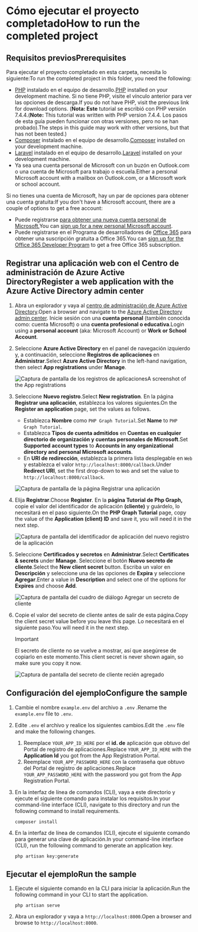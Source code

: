 # <a name="how-to-run-the-completed-project"></a><span data-ttu-id="1affd-101">Cómo ejecutar el proyecto completado</span><span class="sxs-lookup"><span data-stu-id="1affd-101">How to run the completed project</span></span>

## <a name="prerequisites"></a><span data-ttu-id="1affd-102">Requisitos previos</span><span class="sxs-lookup"><span data-stu-id="1affd-102">Prerequisites</span></span>

<span data-ttu-id="1affd-103">Para ejecutar el proyecto completado en esta carpeta, necesita lo siguiente:</span><span class="sxs-lookup"><span data-stu-id="1affd-103">To run the completed project in this folder, you need the following:</span></span>

- <span data-ttu-id="1affd-104">[PHP](http://php.net/downloads.php) instalado en el equipo de desarrollo.</span><span class="sxs-lookup"><span data-stu-id="1affd-104">[PHP](http://php.net/downloads.php) installed on your development machine.</span></span> <span data-ttu-id="1affd-105">Si no tiene PHP, visite el vínculo anterior para ver las opciones de descarga.</span><span class="sxs-lookup"><span data-stu-id="1affd-105">If you do not have PHP, visit the previous link for download options.</span></span> <span data-ttu-id="1affd-106">(**Nota: Este** tutorial se escribió con PHP versión 7.4.4.</span><span class="sxs-lookup"><span data-stu-id="1affd-106">(**Note:** This tutorial was written with PHP version 7.4.4.</span></span> <span data-ttu-id="1affd-107">Los pasos de esta guía pueden funcionar con otras versiones, pero no se han probado).</span><span class="sxs-lookup"><span data-stu-id="1affd-107">The steps in this guide may work with other versions, but that has not been tested.)</span></span>
- <span data-ttu-id="1affd-108">[Composer](https://getcomposer.org/) instalado en el equipo de desarrollo.</span><span class="sxs-lookup"><span data-stu-id="1affd-108">[Composer](https://getcomposer.org/) installed on your development machine.</span></span>
- <span data-ttu-id="1affd-109">[Laravel](https://laravel.com/) instalado en el equipo de desarrollo.</span><span class="sxs-lookup"><span data-stu-id="1affd-109">[Laravel](https://laravel.com/) installed on your development machine.</span></span>
- <span data-ttu-id="1affd-110">Ya sea una cuenta personal de Microsoft con un buzón en Outlook.com o una cuenta de Microsoft para trabajo o escuela.</span><span class="sxs-lookup"><span data-stu-id="1affd-110">Either a personal Microsoft account with a mailbox on Outlook.com, or a Microsoft work or school account.</span></span>

<span data-ttu-id="1affd-111">Si no tienes una cuenta de Microsoft, hay un par de opciones para obtener una cuenta gratuita:</span><span class="sxs-lookup"><span data-stu-id="1affd-111">If you don't have a Microsoft account, there are a couple of options to get a free account:</span></span>

- <span data-ttu-id="1affd-112">Puede registrarse [para obtener una nueva cuenta personal de Microsoft.](https://signup.live.com/signup?wa=wsignin1.0&rpsnv=12&ct=1454618383&rver=6.4.6456.0&wp=MBI_SSL_SHARED&wreply=https://mail.live.com/default.aspx&id=64855&cbcxt=mai&bk=1454618383&uiflavor=web&uaid=b213a65b4fdc484382b6622b3ecaa547&mkt=E-US&lc=1033&lic=1)</span><span class="sxs-lookup"><span data-stu-id="1affd-112">You can [sign up for a new personal Microsoft account](https://signup.live.com/signup?wa=wsignin1.0&rpsnv=12&ct=1454618383&rver=6.4.6456.0&wp=MBI_SSL_SHARED&wreply=https://mail.live.com/default.aspx&id=64855&cbcxt=mai&bk=1454618383&uiflavor=web&uaid=b213a65b4fdc484382b6622b3ecaa547&mkt=E-US&lc=1033&lic=1).</span></span>
- <span data-ttu-id="1affd-113">Puede registrarse en el Programa de desarrolladores de [Office 365](https://developer.microsoft.com/office/dev-program) para obtener una suscripción gratuita a Office 365.</span><span class="sxs-lookup"><span data-stu-id="1affd-113">You can [sign up for the Office 365 Developer Program](https://developer.microsoft.com/office/dev-program) to get a free Office 365 subscription.</span></span>

## <a name="register-a-web-application-with-the-azure-active-directory-admin-center"></a><span data-ttu-id="1affd-114">Registrar una aplicación web con el Centro de administración de Azure Active Directory</span><span class="sxs-lookup"><span data-stu-id="1affd-114">Register a web application with the Azure Active Directory admin center</span></span>

1. <span data-ttu-id="1affd-115">Abra un explorador y vaya al [centro de administración de Azure Active Directory](https://aad.portal.azure.com).</span><span class="sxs-lookup"><span data-stu-id="1affd-115">Open a browser and navigate to the [Azure Active Directory admin center](https://aad.portal.azure.com).</span></span> <span data-ttu-id="1affd-116">Inicie sesión con una **cuenta personal** (también conocida como: cuenta Microsoft) o una **cuenta profesional o educativa**.</span><span class="sxs-lookup"><span data-stu-id="1affd-116">Login using a **personal account** (aka: Microsoft Account) or **Work or School Account**.</span></span>

1. <span data-ttu-id="1affd-117">Seleccione **Azure Active Directory** en el panel de navegación izquierdo y, a continuación, seleccione **Registros de aplicaciones** en **Administrar**.</span><span class="sxs-lookup"><span data-stu-id="1affd-117">Select **Azure Active Directory** in the left-hand navigation, then select **App registrations** under **Manage**.</span></span>

    ![<span data-ttu-id="1affd-118">Captura de pantalla de los registros de aplicaciones</span><span class="sxs-lookup"><span data-stu-id="1affd-118">A screenshot of the App registrations</span></span> ](/tutorial/images/aad-portal-app-registrations.png)

1. <span data-ttu-id="1affd-119">Seleccione **Nuevo registro**.</span><span class="sxs-lookup"><span data-stu-id="1affd-119">Select **New registration**.</span></span> <span data-ttu-id="1affd-120">En la página **Registrar una aplicación**, establezca los valores siguientes.</span><span class="sxs-lookup"><span data-stu-id="1affd-120">On the **Register an application** page, set the values as follows.</span></span>

    - <span data-ttu-id="1affd-121">Establezca **Nombre** como `PHP Graph Tutorial`.</span><span class="sxs-lookup"><span data-stu-id="1affd-121">Set **Name** to `PHP Graph Tutorial`.</span></span>
    - <span data-ttu-id="1affd-122">Establezca **Tipos de cuenta admitidos** en **Cuentas en cualquier directorio de organización y cuentas personales de Microsoft**.</span><span class="sxs-lookup"><span data-stu-id="1affd-122">Set **Supported account types** to **Accounts in any organizational directory and personal Microsoft accounts**.</span></span>
    - <span data-ttu-id="1affd-123">En **URI de redirección**, establezca la primera lista desplegable en `Web` y establezca el valor `http://localhost:8000/callback`.</span><span class="sxs-lookup"><span data-stu-id="1affd-123">Under **Redirect URI**, set the first drop-down to `Web` and set the value to `http://localhost:8000/callback`.</span></span>

    ![Captura de pantalla de la página Registrar una aplicación](/tutorial/images/aad-register-an-app.png)

1. <span data-ttu-id="1affd-125">Elija **Registrar**.</span><span class="sxs-lookup"><span data-stu-id="1affd-125">Choose **Register**.</span></span> <span data-ttu-id="1affd-126">En la **página Tutorial de Php Graph,** copie el valor del identificador de aplicación **(cliente)** y guárdelo, lo necesitará en el paso siguiente.</span><span class="sxs-lookup"><span data-stu-id="1affd-126">On the **PHP Graph Tutorial** page, copy the value of the **Application (client) ID** and save it, you will need it in the next step.</span></span>

    ![Captura de pantalla del identificador de aplicación del nuevo registro de la aplicación](/tutorial/images/aad-application-id.png)

1. <span data-ttu-id="1affd-128">Seleccione **Certificados y secretos** en **Administrar**.</span><span class="sxs-lookup"><span data-stu-id="1affd-128">Select **Certificates & secrets** under **Manage**.</span></span> <span data-ttu-id="1affd-129">Seleccione el botón **Nuevo secreto de cliente**.</span><span class="sxs-lookup"><span data-stu-id="1affd-129">Select the **New client secret** button.</span></span> <span data-ttu-id="1affd-130">Escriba un valor en **Descripción** y seleccione una de las opciones de **Expira** y seleccione **Agregar**.</span><span class="sxs-lookup"><span data-stu-id="1affd-130">Enter a value in **Description** and select one of the options for **Expires** and choose **Add**.</span></span>

    ![Captura de pantalla del cuadro de diálogo Agregar un secreto de cliente](/tutorial/images/aad-new-client-secret.png)

1. <span data-ttu-id="1affd-132">Copie el valor del secreto de cliente antes de salir de esta página.</span><span class="sxs-lookup"><span data-stu-id="1affd-132">Copy the client secret value before you leave this page.</span></span> <span data-ttu-id="1affd-133">Lo necesitará en el siguiente paso.</span><span class="sxs-lookup"><span data-stu-id="1affd-133">You will need it in the next step.</span></span>

    > [!IMPORTANT]
    > <span data-ttu-id="1affd-134">El secreto de cliente no se vuelve a mostrar, así que asegúrese de copiarlo en este momento.</span><span class="sxs-lookup"><span data-stu-id="1affd-134">This client secret is never shown again, so make sure you copy it now.</span></span>

    ![Captura de pantalla del secreto de cliente recién agregado](/tutorial/images/aad-copy-client-secret.png)

## <a name="configure-the-sample"></a><span data-ttu-id="1affd-136">Configuración del ejemplo</span><span class="sxs-lookup"><span data-stu-id="1affd-136">Configure the sample</span></span>

1. <span data-ttu-id="1affd-137">Cambie el nombre `example.env` del archivo a `.env` .</span><span class="sxs-lookup"><span data-stu-id="1affd-137">Rename the `example.env` file to `.env`.</span></span>
1. <span data-ttu-id="1affd-138">Edite `.env` el archivo y realice los siguientes cambios.</span><span class="sxs-lookup"><span data-stu-id="1affd-138">Edit the `.env` file and make the following changes.</span></span>
    1. <span data-ttu-id="1affd-139">Reemplace `YOUR_APP_ID_HERE` por el **id. de** aplicación que obtuvo del Portal de registro de aplicaciones.</span><span class="sxs-lookup"><span data-stu-id="1affd-139">Replace `YOUR_APP_ID_HERE` with the **Application Id** you got from the App Registration Portal.</span></span>
    1. <span data-ttu-id="1affd-140">Reemplace `YOUR_APP_PASSWORD_HERE` con la contraseña que obtuvo del Portal de registro de aplicaciones.</span><span class="sxs-lookup"><span data-stu-id="1affd-140">Replace `YOUR_APP_PASSWORD_HERE` with the password you got from the App Registration Portal.</span></span>
1. <span data-ttu-id="1affd-141">En la interfaz de línea de comandos (CLI), vaya a este directorio y ejecute el siguiente comando para instalar los requisitos.</span><span class="sxs-lookup"><span data-stu-id="1affd-141">In your command-line interface (CLI), navigate to this directory and run the following command to install requirements.</span></span>

    ```Shell
    composer install
    ```

1. <span data-ttu-id="1affd-142">En la interfaz de línea de comandos (CLI), ejecute el siguiente comando para generar una clave de aplicación.</span><span class="sxs-lookup"><span data-stu-id="1affd-142">In your command-line interface (CLI), run the following command to generate an application key.</span></span>

    ```Shell
    php artisan key:generate
    ```

## <a name="run-the-sample"></a><span data-ttu-id="1affd-143">Ejecutar el ejemplo</span><span class="sxs-lookup"><span data-stu-id="1affd-143">Run the sample</span></span>

1. <span data-ttu-id="1affd-144">Ejecute el siguiente comando en la CLI para iniciar la aplicación.</span><span class="sxs-lookup"><span data-stu-id="1affd-144">Run the following command in your CLI to start the application.</span></span>

    ```Shell
    php artisan serve
    ```

1. <span data-ttu-id="1affd-145">Abra un explorador y vaya a `http://localhost:8000`.</span><span class="sxs-lookup"><span data-stu-id="1affd-145">Open a browser and browse to `http://localhost:8000`.</span></span>
